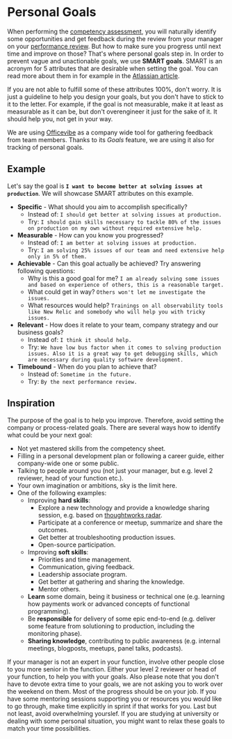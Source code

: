 # Personal Goals

When performing the [competency assessment](competency-assessment.md), you will naturally identify some opportunities and get feedback during the review from your manager on your [performance review](performance-reviews.md). But how to make sure you progress until next time and improve on those? That's where personal goals step in. In order to prevent vague and unactionable goals, we use **SMART goals**. SMART is an acronym for 5 attributes that are desirable when setting the goal. You can read more about them in for example in the [Atlassian article](https://www.atlassian.com/blog/productivity/how-to-write-smart-goals).

If you are not able to fulfill some of these attributes 100%, don't worry. It is just a guideline to help you design your goals, but you don't have to stick to it to the letter. For example, if the goal is not measurable, make it at least as measurable as it can be, but don't overengineer it just for the sake of it. It should help you, not get in your way.

We are using [Officevibe](https://officevibe.com/) as a company wide tool for gathering feedback from team members. Thanks to its _Goals_ feature, we are using it also for tracking of personal goals.

## Example

Let's say the goal is **`I want to become better at solving issues at production`**. We will showcase SMART attributes on this example.

- **Specific** - What should you aim to accomplish specifically?
  - Instead of: `I should get better at solving issues at production.`
  - Try: `I should gain skills necessary to tackle 80% of the issues on production on my own without required extensive help.`
- **Measurable** - How can you know you progressed?
  - Instead of: `I am better at solving issues at production.`
  - Try: `I am solving 25% issues of our team and need extensive help only in 5% of them.`
- **Achievable** - Can this goal actually be achieved? Try answering following questions:
  - Why is this a good goal for me? `I am already solving some issues and based on experience of others, this is a reasonable target.`
  - What could get in way? `Others won't let me investigate the issues.`
  - What resources would help? `Trainings on all observability tools like New Relic and somebody who will help you with tricky issues.`
- **Relevant** - How does it relate to your team, company strategy and our business goals?
  - Instead of: `I think it should help.`
  - Try: `We have low bus factor when it comes to solving production issues. Also it is a great way to get debugging skills, which are necessary during quality software development.`
- **Timebound** - When do you plan to achieve that?
  - Instead of: `Sometime in the future.`
  - Try: `By the next performance review.`

## Inspiration

The purpose of the goal is to help you improve. Therefore, avoid setting the company or process-related goals. There are several ways how to identify what could be your next goal:

- Not yet mastered skills from the competency sheet.
- Filling in a personal development plan or following a career guide, either company-wide one or some public.
- Talking to people around you (not just your manager, but e.g. level 2 reviewer, head of your function etc.).
- Your own imagination or ambitions, sky is the limit here.
- One of the following examples:
  - Improving **hard skills**:
    - Explore a new technology and provide a knowledge sharing session, e.g. based on [thoughtworks radar](https://www.thoughtworks.com/radar).
    - Participate at a conference or meetup, summarize and share the outcomes.
    - Get better at troubleshooting production issues.
    - Open-source participation.
  - Improving **soft skills**:
    - Priorities and time management.
    - Communication, giving feedback.
    - Leadership associate program.
    - Get better at gathering and sharing the knowledge.
    - Mentor others.
  - **Learn** some domain, being it business or technical one (e.g. learning how payments work or advanced concepts of functional programming).
  - Be **responsible** for delivery of some epic end-to-end (e.g. deliver some feature from solutioning to production, including the monitoring phase).
  - **Sharing knowledge**, contributing to public awareness (e.g. internal meetings, blogposts, meetups, panel talks, podcasts).

If your manager is not an expert in your function, involve other people close to you more senior in the function. Either your level 2 reviewer or head of your function, to help you with your goals. Also please note that you don't have to devote extra time to your goals, we are not asking you to work over the weekend on them. Most of the progress should be on your job. If you have some mentoring sessions supporting you or resources you would like to go through, make time explicitly in sprint if that works for you. Last but not least, avoid overwhelming yourslef. If you are studying at university or dealing with some personal situation, you might want to relax these goals to match your time possibilities.
